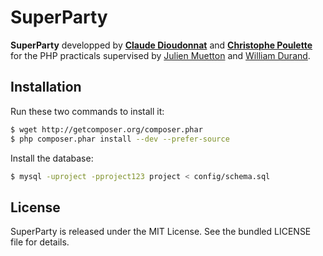 SuperParty
==========

**SuperParty** developped by **[Claude Dioudonnat](https://github.com/claudusd)** and **[Christophe Poulette](https://github.com/Totof6942)** for the PHP practicals supervised by [Julien Muetton](https://github.com/themouette) and [William Durand](https://github.com/willdurand).

Installation
-----

Run these two commands to install it:

``` bash
$ wget http://getcomposer.org/composer.phar
$ php composer.phar install --dev --prefer-source
```

Install the database:

``` bash
$ mysql -uproject -pproject123 project < config/schema.sql
```

License
-------

SuperParty is released under the MIT License. See the bundled LICENSE file for details.

